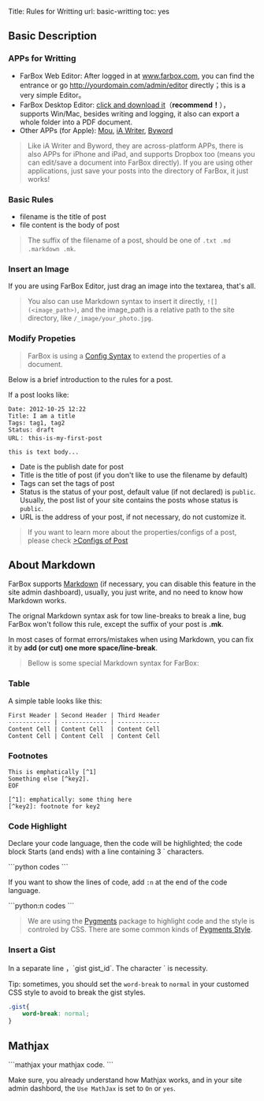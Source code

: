 Title: Rules for Writting
url: basic-writting
toc: yes

## Basic Description

### APPs for Writting

- FarBox Web Editor: After logged in at www.farbox.com, you can find the entrance or go http://yourdomain.com/admin/editor directly；this is a very simple Editor。
- FarBox Desktop Editor: [click and download it](https://www.farbox.com/service/download-editor)（**recommend！**），supports Win/Mac, besides writing and logging, it also can export a whole folder into a PDF document.
- Other APPs (for Apple): [Mou](http://mouapp.com/), [iA Writer](http://www.iawriter.com/), [Byword](http://bywordapp.com)

> Like iA Writer and Byword, they are across-platform APPs, there is also APPs for iPhone and iPad, and supports Dropbox too (means you can edit/save a document into FarBox directly).
> If you are using other applications, just save your posts into the directory of FarBox, it just works!



### Basic Rules

- filename is the title of post
- file content is the body of post

> The suffix of the filename of a post, should be one of `.txt .md .markdown .mk`.  

### Insert an Image

If you are using FarBox Editor, just drag an image into the textarea, that's all.

> You also can use Markdown syntax to insert it directly, `![](<image_path>)`, and the image_path is a relative path to the site directory, like `/_image/your_photo.jpg`.


### Modify Propeties

> FarBox is using a [Config Syntax](http://doc.farbox.com/read/syntax-of-configs) to extend the properties of a document. 

Below is a brief introduction to the rules for a post.

If a post looks like:
```
Date: 2012-10-25 12:22
Title: I am a title
Tags: tag1, tag2
Status: draft
URL： this-is-my-first-post

this is text body...
```

- Date is the publish date for post
- Title is the title of post (if you don't like to use the filename by default)
- Tags can set the tags of post
- Status is the status of your post, default value (if not declared) is `public`. Usually, the post list of your site contains the posts whose status is `public`.
- URL is the address of your post, if not necessary, do not customize it.

> If you want to learn more about the properties/configs of a post, please check [>Configs of Post](http://doc.farbox.com/read/post-configs)

## About Markdown

FarBox supports [Markdown](http://daringfireball.net/projects/markdown/syntax) (if necessary, you can disable this feature in the site admin dashboard), usually, you just write, and no need to know how Markdown works.

The orignal Markdown syntax ask for tow line-breaks to break a line, bug FarBox won't follow this rule, except the suffix of your post is **.mk**.

In most cases of format errors/mistakes when using Markdown, you can fix it by **add (or cut) one more space/line-break**.


> Bellow is some special Markdown syntax for FarBox:

### Table
A simple table looks like this:

```
First Header | Second Header | Third Header
------------ | ------------- | ------------
Content Cell | Content Cell  | Content Cell
Content Cell | Content Cell  | Content Cell
```


### Footnotes

    This is emphatically [^1]
    Something else [^key2].
    EOF
    
    [^1]: emphatically: some thing here
    [^key2]: footnote for key2



### Code Highlight

Declare your code language, then the code will be highlighted; the code block Starts (and ends) with a line containing 3 \` characters.

\`\`\`python 
codes
\`\`\`

If you want to show the lines of code, add `:n` at the end of the code language.

\`\`\`python:n
codes
\`\`\`

> We are using the [Pygments](http://pygments.org/docs/styles/) package to highlight code and the style is controled by CSS. There are some common kinds of [Pygments Style](/pygments.html).

### Insert a Gist

In a separate line ，\`gist gist_id\`. The character \` is necessity.

Tip: sometimes, you should set the `word-break` to `normal` in your customed CSS style to avoid to break the gist styles.

```css
.gist{
    word-break: normal;
}
```


## Mathjax

\`\`\`mathjax
your mathjax code.
\`\`\`

Make sure, you already understand how Mathjax works, and in your site admin dashbord, the `Use MathJax` is set to `On` or `yes`.










